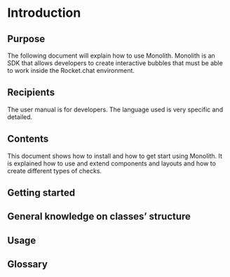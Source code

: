 # Introduction
## Purpose

The following document will explain how to use Monolith.
Monolith is an SDK that allows developers to create interactive bubbles that must be able to work inside the Rocket.chat environment.

## Recipients

The user manual is for developers. The language used is very specific and detailed.

## Contents

This document shows how to install and how to get start using Monolith.
It is explained how to use and extend components and layouts and how to create different types of checks.

## Getting started
## General knowledge on classes’ structure
## Usage
## Glossary


